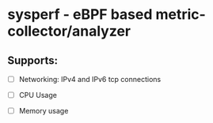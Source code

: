 # sysperf - eBPF based metric-collector/analyzer 

## Supports:

- [ ] Networking: IPv4 and IPv6 tcp connections
- [ ] CPU Usage
- [ ] Memory usage 

